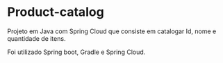 # Product-catalog
Projeto em Java com Spring Cloud que consiste em catalogar Id, nome e quantidade de itens.

Foi utilizado Spring boot, Gradle e Spring Cloud.
